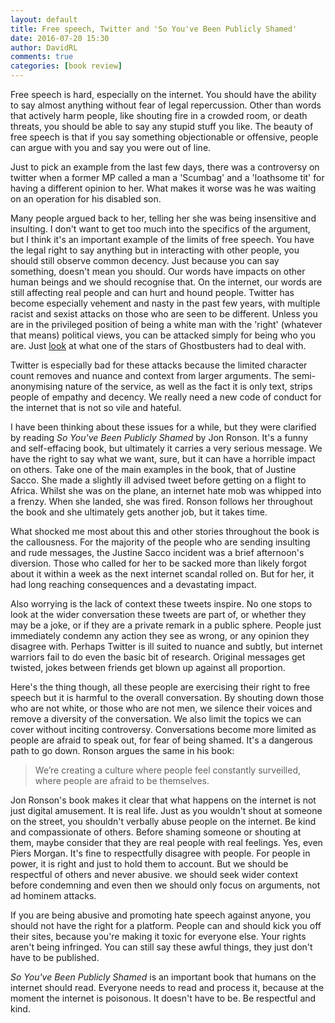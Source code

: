 ```yaml
---  
layout: default  
title: Free speech, Twitter and 'So You've Been Publicly Shamed'  
date: 2016-07-20 15:30  
author: DavidRL  
comments: true  
categories: [book review]  
---  
```

Free speech is hard, especially on the internet. You should have the ability to say almost anything without fear of legal repercussion. Other than words that actively harm people, like shouting fire in a crowded room, or death threats, you should be able to say any stupid stuff you like. The beauty of free speech is that if you say something objectionable or offensive, people can argue with you and say you were out of line.  
<!--more-->  
Just to pick an example from the last few days, there was a controversy on twitter when a former MP called a man a 'Scumbag' and a 'loathsome tit' for having a different opinion to her. What makes it worse was he was waiting on an operation for his disabled son.<!--more-->  

Many people argued back to her, telling her she was being insensitive and insulting. I don't want to get too much into the specifics of the argument, but I think it's an important example of the limits of free speech. You have the legal right to say anything but in interacting with other people, you should still observe common decency. Just because you can say something, doesn't mean you should.  Our words have impacts on other human beings and we should recognise that. On the internet, our words are still affecting real people and can hurt and hound people. Twitter has become especially vehement and nasty in the past few years, with multiple racist and sexist attacks on those who are seen to be different. Unless you are in the privileged position of being a white man with the 'right' (whatever that means) political views, you can be attacked simply for being who you are. Just <a href="https://www.yahoo.com/tv/ghostbuster-co-star-leslie-jones-152942404.html">look</a> at what one of the stars of Ghostbusters had to deal with.  

Twitter is especially bad for these attacks because the limited character count removes and nuance and context from larger arguments. The semi-anonymising nature of the service, as well as the fact it is only text, strips people of empathy and decency. We really need a new code of conduct for the internet that is not so vile and hateful.  

I have been thinking about these issues for a while, but they were clarified by reading <em>So You've Been Publicly Shamed</em> by Jon Ronson. It's a funny and self-effacing book, but ultimately it carries a very serious message. We have the right to say what we want, sure, but it can have a horrible impact on others. Take one of the main examples in the book, that of Justine Sacco. She made a slightly ill advised tweet before getting on a flight to Africa. Whilst she was on the plane, an internet hate mob was whipped into a frenzy. When she landed, she was fired. Ronson follows her throughout the book and she ultimately gets another job, but it takes time.  

What shocked me most about this and other stories throughout the book is the callousness. For the majority of the people who are sending insulting and rude messages, the Justine Sacco incident was a brief afternoon's diversion. Those who called for her to be sacked more than likely forgot about it within a week as the next internet scandal rolled on. But for her, it had long reaching consequences and a devastating impact.  

Also worrying is the lack of context these tweets inspire. No one stops to look at the wider conversation these tweets are part of, or whether they may be a joke, or if they are a private remark in a public sphere. People just immediately condemn any action they see as wrong, or any opinion they disagree with. Perhaps Twitter is ill suited to nuance and subtly, but internet warriors fail to do even the basic bit of research. Original messages get twisted, jokes between friends get blown up against all proportion.  

Here's the thing though, all these people are exercising their right to free speech but it is harmful to the overall conversation. By shouting down those who are not white, or those who are not men, we silence their voices and remove a diversity of the conversation. We also limit the topics we can cover without inciting controversy. Conversations become more limited as people are afraid to speak out, for fear of being shamed. It's a dangerous path to go down. Ronson argues the same in his book:  

<blockquote>   
  We’re creating a culture where people feel constantly surveilled, where people are afraid to be themselves.  
</blockquote>  

Jon Ronson's book makes it clear that what happens on the internet is not just digital amusement. It is real life. Just as you wouldn't shout at someone on the street, you shouldn't verbally abuse people on the internet. Be kind and compassionate of others. Before shaming someone or shouting at them, maybe consider that they are real people with real feelings. Yes, even Piers Morgan. It's fine to respectfully disagree with people. For people in power, it is right and just to hold them to account. But we should be respectful of others and never abusive. we should seek wider context before condemning and even then we should only focus on arguments, not ad hominem attacks.  

If you are being abusive and promoting hate speech against anyone, you should not have the right for a platform. People can and should kick you off their sites, because you're making it toxic for everyone else. Your rights aren't being infringed. You can still say these awful things, they just don't have to be published.  

<em>So You've Been Publicly Shamed</em> is an important book that humans on the internet should read. Everyone needs to read and process it, because at the moment the internet is poisonous. It doesn't have to be. Be respectful and kind.  
